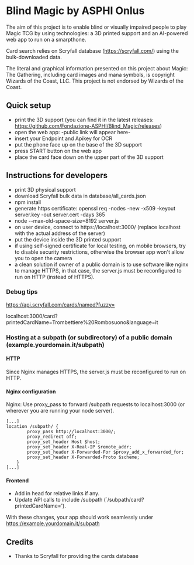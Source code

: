 # Blind Magic by ASPHI Onlus

The aim of this project is to enable blind or visually impaired people to play Magic TCG by using technologies: a 3D printed support and an AI-powered web app to run on a smarpthone.

Card search relies on Scryfall database (https://scryfall.com/) using the bulk-downloaded data.

The literal and graphical information presented on this project about Magic: The Gathering, including card images and mana symbols, is copyright Wizards of the Coast, LLC. This project is not endorsed by Wizards of the Coast.

## Quick setup
* print the 3D support (you can find it in the latest releases: https://github.com/Fondazione-ASPHI/Blind_Magic/releases)
* open the web app: -public link will appear here-
* insert your Endpoint and Apikey for OCR
* put the phone face up on the base of the 3D support
* press START button on the web app
* place the card face down on the upper part of the 3D support 

## Instructions for developers

* print 3D physical support
* download Scryfall bulk data in database/all_cards.json
* npm install
* generate https certificate: openssl req -nodes -new -x509 -keyout server.key -out server.cert -days 365
* node --max-old-space-size=8192 server.js
* on user device, connect to https://localhost:3000/ (replace localhost with the actual address of the server)
* put the device inside the 3D printed support
* if using self-signed certificate for local testing, on mobile browsers, try to disable security restrictions, otherwise the browser app won't allow you to open the camera
* a clean solution if owner of a public domain is to use software like nginx to manage HTTPS, in that case, the server.js must be reconfigured to run on HTTP (instead of HTTPS).


### Debug tips
https://api.scryfall.com/cards/named?fuzzy=

localhost:3000/card?printedCardName=Trombettiere%20Rombosuono&language=it

### Hosting at a subpath (or subdirectory) of a public domain (example.yourdomain.it/subpath)

#### HTTP
Since Nginx manages HTTPS, the server.js must be reconfigured to run on HTTP.

#### Nginx configuration
Nginx: Use proxy_pass to forward /subpath requests to localhost:3000 (or wherever you are running your node server).

```
[...]
location /subpath/ {
        proxy_pass http://localhost:3000/;
        proxy_redirect off;
        proxy_set_header Host $host;
        proxy_set_header X-Real-IP $remote_addr;
        proxy_set_header X-Forwarded-For $proxy_add_x_forwarded_for;
        proxy_set_header X-Forwarded-Proto $scheme;
    }
[...]
```

#### Frontend
* Add <base href="/subpath/"> in head for relative links if any.
* Update API calls to include /subpath (`/subpath/card?printedCardName=').

With these changes, your app should work seamlessly under https://example.yourdomain.it/subpath


## Credits
* Thanks to Scryfall for providing the cards database
